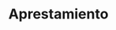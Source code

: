 ---
title: 'Aprestamiento'
coverImage: '@/assets/images/front-cover/aprestamiento.png'
secondImage: '@/assets/images/open-book/aprestamiento.png'
---